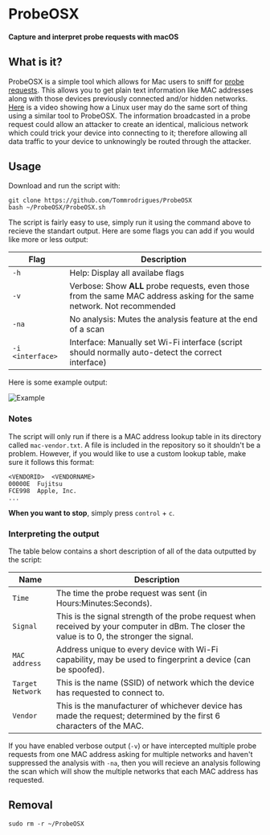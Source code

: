 # ProbeOSX
#### Capture and interpret probe requests with macOS


## What is it?

ProbeOSX is a simple tool which allows for Mac users to sniff for [probe requests](https://medium.com/@brannondorsey/wi-fi-is-broken-3f6054210fa5). This allows you to get plain text information like MAC addresses along with those devices previously connected and/or hidden networks. [Here](https://www.youtube.com/watch?v=Z8RHMUSYTiA&frags=pl%2Cwn) is a video showing how a Linux user may do the same sort of thing using a similar tool to ProbeOSX. The information broadcasted in a probe request could allow an attacker to create an identical, malicious network which could trick your device into connecting to it; therefore allowing all data traffic to your device to unknowingly be routed through the attacker. 

## Usage

Download and run the script with:
```
git clone https://github.com/Tommrodrigues/ProbeOSX
bash ~/ProbeOSX/ProbeOSX.sh
```

The script is fairly easy to use, simply run it using the command above to recieve the standart output. Here are some flags you can add if you would like more or less output:

| Flag | Description |
| --- | --- |
| `-h` | Help: Display all availabe flags |
| `-v` | Verbose: Show **ALL** probe requests, even those from the same MAC address asking for the same network. Not recommended |
| `-na` | No analysis: Mutes the analysis feature at the end of a scan |
| `-i <interface>` | Interface: Manually set Wi-Fi interface (script should normally auto-detect the correct interface) |

Here is some example output:

![Example](https://i.ibb.co/dmk7bdW/Screenshot-2018-12-14-at-18-48-35.png)

### Notes

The script will only run if there is a MAC address lookup table in its directory called `mac-vendor.txt`. A file is included in the repository so it shouldn't be a problem. However, if you would like to use a custom lookup table, make sure it follows this format:
```
<VENDORID>	<VENDORNAME>
00000E	Fujitsu
FCE998	Apple, Inc.
...
```

**When you want to stop**, simply press `control` + `c`.

### Interpreting the output

The table below contains a short description of all of the data outputted by the script:

| Name | Description |
| --- | --- |
| `Time` | The time the probe request was sent (in Hours:Minutes:Seconds). |
| `Signal` | This is the signal strength of the probe request when received by your computer in dBm. The closer the value is to 0, the stronger the signal. |
| `MAC address` | Address unique to every device with Wi-Fi capability, may be used to fingerprint a device (can be spoofed). |
| `Target Network` | This is the name (SSID) of network which the device has requested to connect to. |
| `Vendor` | This is the manufacturer of whichever device has made the request; determined by the first 6 characters of the MAC. |

If you have enabled verbose output (`-v`) or have intercepted multiple probe requests from one MAC address asking for multiple networks and haven't suppressed the analysis with `-na`, then you will recieve an analysis following the scan which will show the multiple networks that each MAC address has requested.

## Removal

```
sudo rm -r ~/ProbeOSX
```
